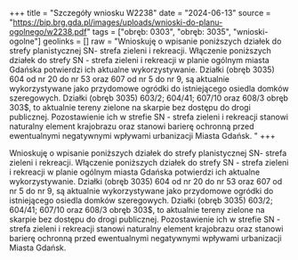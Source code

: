 +++
title = "Szczegóły wniosku W2238"
date = "2024-06-13"
source = "https://bip.brg.gda.pl/images/uploads/wnioski-do-planu-ogolnego/w2238.pdf"
tags = ["obręb: 0303", "obręb: 3035", "wnioski-ogolne"]
geolinks = []
raw = "Wnioskuję o wpisanie poniższych działek do strefy planistycznej SN- strefa zieleni i rekreacji. Włączenie poniższych działek do strefy SN - strefa zieleni i rekreacji w planie ogólnym miasta Gdańska potwierdzi ich aktualne wykorzystywanie. Działki (obręb 3035) 604 od nr 20 do nr 53 oraz 607 od nr 5 do nr 9, są aktualnie wykorzystywane jako przydomowe ogródki do istniejącego osiedla domków szeregowych. Działki (obręb 3035) 603/2; 604/41; 607/10 oraz 608/3 obręb 303$, to aktualnie tereny zielone na skarpie bez dostępu do drogi publicznej. Pozostawienie ich w strefie SN - strefa zieleni i rekreacji stanowi naturalny element krajobrazu oraz stanowi barierę ochronną przed ewentualnymi negatywnymi wpływami urbanizacji Miasta Gdańsk. "
+++

Wnioskuję o wpisanie poniższych działek do strefy planistycznej SN- strefa zieleni i
rekreacji. Włączenie poniższych działek do strefy SN - strefa zieleni i rekreacji w planie ogólnym
miasta Gdańska potwierdzi ich aktualne wykorzystywanie. Działki (obręb 3035) 604 od nr 20 do
nr 53 oraz 607 od nr 5 do nr 9, są aktualnie wykorzystywane jako przydomowe ogródki do
istniejącego osiedla domków szeregowych. Działki (obręb 3035) 603/2; 604/41; 607/10 oraz
608/3 obręb 303$, to aktualnie tereny zielone na skarpie bez dostępu do drogi publicznej.
Pozostawienie ich w strefie SN - strefa zieleni i rekreacji stanowi naturalny element krajobrazu
oraz stanowi barierę ochronną przed ewentualnymi negatywnymi wpływami urbanizacji Miasta
Gdańsk.



